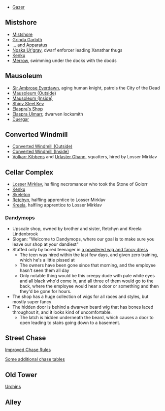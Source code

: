 <script type="module">
    import {init_links} from "/js/dragon_heist/gm_notes.js";
    init_links();
</script>

* [Gazer](^gazer.jpg)

## Mistshore

* [Mistshore](^mistshore.jpg)
* [Grinda Garloth](^Grinda_garloth.jpg)
* [... and Apparatus](^Grinda_garloth_and_apparatus.jpg)
* [Noska Ur'gray](^noska_urgray.jpg), dwarf enforcer leading Xanathar thugs
* [Kenku](^kenku.jpg)
* [Merrow](^merrow.jpeg), swimming under the docks with the doods

## Mausoleum

* [Sir Ambrose Everdawn](^sir_ambrose_everdawn.jpg), aging human knight, patrols the City of the Dead
* [Mausoleum (Outside)](^mausoleum_outside.jpg)
* [Mausoleum (Inside)](^mausoleum_inside.jpg)
* [Shiny Steel Key](^shiny_steel_key.jpg)
* [Elaspra's Shop](^elaspras_shop.jpg)
* [Elaspra Ulmarr](^elaspra_ulmarr.jpg), dwarven locksmith
* [Duergar](^duergar.png)

## Converted Windmill

* [Converted Windmill (Outside)](^converted_windmill_outside.jpg)
* [Converted Windmill (Inside)](^converted_windmill_inside.jpg)
* [Volkarr Kibbens](^volkarr_kibbens.jpg) and [Urlaster Ghann](^urlaster_ghann.png), squatters, hired by Losser Mirklav

## Cellar Complex

* [Losser Mirklav](^losser_mirklav.jpg), halfling necromancer who took the Stone of Golorr
* [Kenku](^kenku.jpg)
* [Skeleton](^skeleton.jpeg)
* [Retchyn](^retchyn.jpg), halfling apprentice to Losser Mirklav
* [Kreela](^kreela.jpg), halfling apprentice to Losser Mirklav

### Dandymops

* Upscale shop, owned by brother and sister, Retchyn and Kreela Lindenbrook
* Slogan: "Welcome to Dandymops, where our goal is to make sure you leave our shop at your dandiest"
* Staffed only by bored teenager in [a powdered wig and fancy dress](^wig_shop_employee.jpg)
  * The teen was hired within the last few days, and given zero training, which he's a little pissed at
  * The owners have been gone since that morning, and the employee hasn't seen them all day
  * Only notable thing would be this creepy dude with pale white eyes and all black who'd come in, and all three of them would go to the back, where the employee would hear a door or something and then they'd be gone for hours.
* The shop has a huge collection of wigs for all races and styles, but mostly super fancy
* The hidden door is behind a dwarven beard wig that has bones laced throughout it, and it looks kind of uncomfortable.
  * The latch is hidden underneath the beard, which causes a door to open leading to stairs going down to a basement.

## Street Chase

[Improved Chase Rules](https://www.hipstersanddragons.com/new-chase-mechanics-5e-dnd/)

[Some additional chase tables](https://olddungeonmaster.com/2015/01/17/dd-5e-quick-reference-chase-rules/)

## Old Tower

[Urchins](^urchins.jpg)

## Alley

